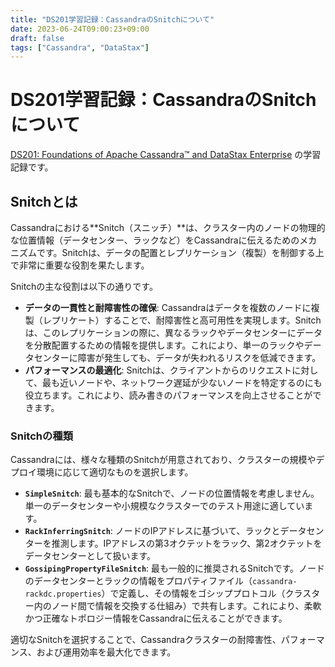 ```yaml
---
title: "DS201学習記録：CassandraのSnitchについて"
date: 2023-06-24T09:00:23+09:00
draft: false
tags: ["Cassandra", "DataStax"] 
---
```

<!--more-->
# DS201学習記録：CassandraのSnitchについて

[DS201: Foundations of Apache Cassandra™ and DataStax Enterprise](https://www.datastax.com/jp/resources/datasheet/ds201-datastax-enterprise-foundations-apache-cassandratm) の学習記録です。

## Snitchとは

Cassandraにおける**Snitch（スニッチ）**は、クラスター内のノードの物理的な位置情報（データセンター、ラックなど）をCassandraに伝えるためのメカニズムです。Snitchは、データの配置とレプリケーション（複製）を制御する上で非常に重要な役割を果たします。

Snitchの主な役割は以下の通りです。

-   **データの一貫性と耐障害性の確保**:
    Cassandraはデータを複数のノードに複製（レプリケート）することで、耐障害性と高可用性を実現します。Snitchは、このレプリケーションの際に、異なるラックやデータセンターにデータを分散配置するための情報を提供します。これにより、単一のラックやデータセンターに障害が発生しても、データが失われるリスクを低減できます。
-   **パフォーマンスの最適化**:
    Snitchは、クライアントからのリクエストに対して、最も近いノードや、ネットワーク遅延が少ないノードを特定するのにも役立ちます。これにより、読み書きのパフォーマンスを向上させることができます。

### Snitchの種類

Cassandraには、様々な種類のSnitchが用意されており、クラスターの規模やデプロイ環境に応じて適切なものを選択します。

-   **`SimpleSnitch`**:
    最も基本的なSnitchで、ノードの位置情報を考慮しません。単一のデータセンターや小規模なクラスターでのテスト用途に適しています。
-   **`RackInferringSnitch`**:
    ノードのIPアドレスに基づいて、ラックとデータセンターを推測します。IPアドレスの第3オクテットをラック、第2オクテットをデータセンターとして扱います。
-   **`GossipingPropertyFileSnitch`**:
    最も一般的に推奨されるSnitchです。ノードのデータセンターとラックの情報をプロパティファイル（`cassandra-rackdc.properties`）で定義し、その情報をゴシッププロトコル（クラスター内のノード間で情報を交換する仕組み）で共有します。これにより、柔軟かつ正確なトポロジー情報をCassandraに伝えることができます。

適切なSnitchを選択することで、Cassandraクラスターの耐障害性、パフォーマンス、および運用効率を最大化できます。